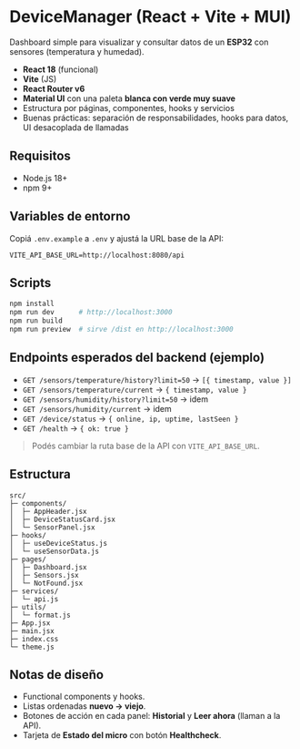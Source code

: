 # DeviceManager (React + Vite + MUI)

Dashboard simple para visualizar y consultar datos de un **ESP32** con sensores (temperatura y humedad).

- **React 18** (funcional)
- **Vite** (JS)
- **React Router v6**
- **Material UI** con una paleta **blanca con verde muy suave**
- Estructura por páginas, componentes, hooks y servicios
- Buenas prácticas: separación de responsabilidades, hooks para datos, UI desacoplada de llamadas

## Requisitos
- Node.js 18+
- npm 9+

## Variables de entorno
Copiá `.env.example` a `.env` y ajustá la URL base de la API:
```env
VITE_API_BASE_URL=http://localhost:8080/api
```

## Scripts
```bash
npm install
npm run dev      # http://localhost:3000
npm run build
npm run preview  # sirve /dist en http://localhost:3000
```

## Endpoints esperados del backend (ejemplo)
- `GET /sensors/temperature/history?limit=50` -> `[{ timestamp, value }]`
- `GET /sensors/temperature/current` -> `{ timestamp, value }`
- `GET /sensors/humidity/history?limit=50` -> idem
- `GET /sensors/humidity/current` -> idem
- `GET /device/status` -> `{ online, ip, uptime, lastSeen }`
- `GET /health` -> `{ ok: true }`

> Podés cambiar la ruta base de la API con `VITE_API_BASE_URL`.

## Estructura
```
src/
├─ components/
│  ├─ AppHeader.jsx
│  ├─ DeviceStatusCard.jsx
│  └─ SensorPanel.jsx
├─ hooks/
│  ├─ useDeviceStatus.js
│  └─ useSensorData.js
├─ pages/
│  ├─ Dashboard.jsx
│  ├─ Sensors.jsx
│  └─ NotFound.jsx
├─ services/
│  └─ api.js
├─ utils/
│  └─ format.js
├─ App.jsx
├─ main.jsx
├─ index.css
└─ theme.js
```

## Notas de diseño
- Functional components y hooks.
- Listas ordenadas **nuevo → viejo**.
- Botones de acción en cada panel: **Historial** y **Leer ahora** (llaman a la API).
- Tarjeta de **Estado del micro** con botón **Healthcheck**.
